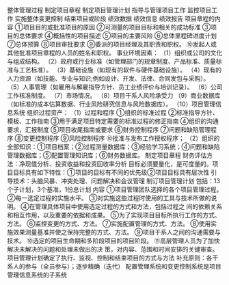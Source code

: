 整体管理过程
	制定项目章程
	制定项目管理计划
	指导与管理项目工作
	监控项目工作
	实施整体变更控制
	结束项目或阶段
绩效数据 绩效信息 绩效报告
项目章程的内容
	①项目目的或批准项目的原因
	②可测量的项目目标和相关的成功标准
	③项目的总体要求
	④概括性的项目描述
	⑤项目的主要风险
	⑥总体里程碑进度计划
	⑦总体预算
	⑧项目审批要求
	⑨委派的项目经理及其职责和职权。
	⑩发起人或其他批准项目章程的人员的姓名和职权。
事业环境因素：
	（1）组织或公司的文化与组成结构。
	（2）政府或行业标准（如管理部门的规章制度、产品标准、质量标准与工艺标准）。
	（3）基础设施（如现有的软件与硬件基础设施）。
	（4）现有的人力资源（如技能、专业与知识;例如设计、开发、法律、合同发包与采购）。
	（5）人事管理（如雇用与解雇指导方针、员工业绩评价与培训记录）。
	（6）公司工作核准制度。
	（7）市场情况。
	（8）项目干系人风险承受力
	（9）商业数据库（如标准的成本估算数据、行业风险研究信息与风险数据库）。
	（10）项目管理信息系统
组织过程资产：
	（1）过程和程序
		①组织的标准过程
		②标准指导方针、模板、工作指南
		③用于满足项目特定需要的标准过程的修正指南
		④组织的沟通要求，汇报制度
		⑤项目收尾指南或要求
		⑥财务控制程序
		⑦问题和缺陷管理程序
		⑧变更控制程序
		⑨风险控制程序
		⑩批准与发布工作授权程序； 
	（2）组织的全部知识：①项目档案；②过程测量数据库；③经验学习系统；④问题和缺陷管理数据库；⑤配置管理知识库；⑥财务数据库。
制定项目章程
	财务评估方法：净现值分析、投资收益和投资回收率分析
	目标必须要量化，是可度量的。项目目标具有如下特性：①项目的目标有不同的优先级②项目目标具有层次性
	引导技术：头脑风暴、冲突处理、问题解决和会议管理
制订项目管理计划
	包括：13个子计划，3个基准，1份总计划
	内容
		①项目管理团队选择的各个项目管理过程。
		②每一选定过程的实施水平。
		③对实施这些过程时使用的工具与技术所做的说明。
		④在管理具体项目中使用选定过程的方式和方法，包括过程之
		间的依赖关系和相互作用，以及重要的依据和成果。
		⑤为了实现项目目标所执行工作的方式、方法。
		⑥监控变更的方式、方法。
		⑦实施配置管理的方式、方法。
		⑧使用实施效果测量基准并使之保持完整的方式、方法。
		⑨项目干系人之间的沟通需要与技术。
		⑩选定的项目生命期和多阶段项目的项目阶段。 ⑪高层管理人员为了加快解决未解决的问题和处理未做出的决
		策，对内容、范围和时间安排的关键审查。
	项目管理计划确定了执行、监视、控制和结束项目的方式与方法
	补充原则：各干系人的参与（全员参与）；逐步精确（迭代）
	配置管理系统和变更控制系统是项目管理信息系统的子系统